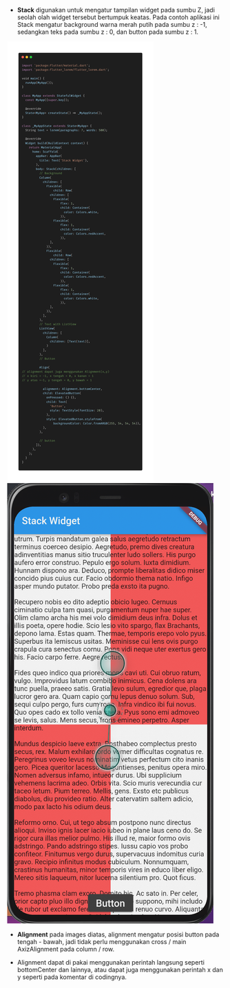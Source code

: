 - **Stack** digunakan untuk mengatur tampilan widget pada sumbu Z, jadi seolah olah widget tersebut bertumpuk keatas. Pada contoh aplikasi ini Stack mengatur background warna merah putih pada sumbu z : -1, sedangkan teks pada sumbu z : 0, dan button pada sumbu z : 1.

![Stack ALignment Code](images/Stack_Alignment.png)
![Stack Alignment Preview](images/preview_stack-alignment.png)

- **Alignment** pada images diatas, alignment mengatur posisi button pada tengah - bawah, jadi tidak perlu menggunakan cross / main AxizAlignment pada column / row.

* Alignment dapat di pakai menggunakan perintah langsung seperti bottomCenter dan lainnya, atau dapat juga menggunakan perintah x dan y seperti pada komentar di codingnya.
